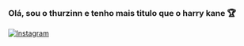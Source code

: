 ### Olá, sou o thurzinn e tenho mais titulo que o harry kane 🏆
[![Instagram](https://img.shields.io/badge/Instagram-E4405F?style=for-the-badge&logo=instagram&logoColor=white
)](https://instagram.com/arthur_quinholi)




